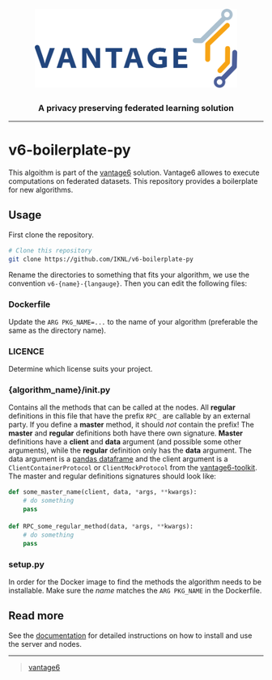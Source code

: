 <h1 align="center">
  <br>
  <a href="https://vantage6.ai"><img src="https://github.com/IKNL/guidelines/blob/master/resources/logos/vantage6.png?raw=true" alt="vantage6" width="400"></a>
</h1>

<h3 align=center> A privacy preserving federated learning solution</h3>

--------------------

# v6-boilerplate-py
This algoithm is part of the [vantage6](https://vantage6.ai) solution. Vantage6 allowes to execute computations on federated datasets. This repository provides a boilerplate for new algorithms.

## Usage
First clone the repository.
```bash
# Clone this repository
git clone https://github.com/IKNL/v6-boilerplate-py
```
Rename the directories to something that fits your algorithm, we use the convention `v6-{name}-{langauge}`. Then you can edit the following files:

### Dockerfile
Update the `ARG PKG_NAME=...` to the name of your algorithm (preferable the same as the directory name).

### LICENCE
Determine which license suits your project.

### {algorithm_name}/__init__.py
Contains all the methods that can be called at the nodes. All __regular__ definitions in this file that have the prefix `RPC_` are callable by an external party. If you define a __master__ method, it should *not* contain the prefix! The __master__ and __regular__ definitions both have there own signature. __Master__ definitions have a __client__ and __data__ argument (and possible some other arguments), while the __regular__ definition only has the __data__ argument. The data argument is a [pandas dataframe](https://pandas.pydata.org/docs/reference/api/pandas.DataFrame.html?highlight=dataframe#pandas.DataFrame) and the client argument is a `ClientContainerProtocol` or `ClientMockProtocol` from the [vantage6-toolkit](https://github.com/IKNL/vantage6-toolkit). The master and regular definitions signatures should look like:
```python
def some_master_name(client, data, *args, **kwargs):
    # do something
    pass

def RPC_some_regular_method(data, *args, **kwargs):
    # do something
    pass
```

### setup.py
In order for the Docker image to find the methods the algorithm needs to be installable. Make sure the *name* matches the `ARG PKG_NAME` in the Dockerfile.

## Read more
See the [documentation](https://docs.vantage6.ai/) for detailed instructions on how to install and use the server and nodes.

------------------------------------
> [vantage6](https://vantage6.ai)